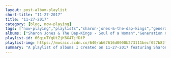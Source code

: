 ```yaml
---
layout: post-album-playlist
short-title: "11-27-2017"
title: "11-27-2017"
category: [blog, now-playing]
tags: ["now-playing","playlists","sharon-jones-&-the-dap-kings","generation-x","bleached","bad-religion","mrs.-magician","beach-fossils","paul-revere-&-the-raiders","count-five","the-modern-lovers","the-modern-lovers","the-yardbirds","the-detroit-cobras","manfred-mann","will-clarke","various-artists"]
albums: ["Sharon Jones & The Dap-Kings - Soul of a Woman","Generation X - Generation X (2002 Remaster)","Bleached - Welcome the Worms","Bad Religion - Stranger Than Fiction","Mrs. Magician - Bermuda","Beach Fossils - Clash The Truth","Paul Revere & The Raiders - Midnight Ride","Count Five - Psychotic Reaction","The Modern Lovers - Live at the longbranch and more","The Modern Lovers - Precise Modern Lovers Order: Live in Boston, 1971 and Berkeley, 1973","The Yardbirds - Roger The Engineer / Over Under Sideways Down","The Detroit Cobras - The Original Recordings","Manfred Mann - Mann Made","Will Clarke - Give Me Your Love EP","Various Artists - Laugh Now, Fly Later"]
playlist-id: 66qiuTYgUtZjK6G4TjfDfP
playlist-img: https://mosaic.scdn.co/640/ab67616d0000b273111becf027b82fe1840a5e16ab67616d0000b2733e0d0db09194a3d43f1e731dab67616d0000b2734fb0fa40fa551c171c46a6d5ab67616d0000b273bfd1236318a87ad06963ebed
summary: "A playlist of albums I created on 11-27-2017 featuring Sharon Jones & The Dap-Kings, Generation X, Bleached, Bad Religion, Mrs. Magician, Beach Fossils, Paul Revere & The Raiders, Count Five, The Modern Lovers, The Modern Lovers, The Yardbirds, The Detroit Cobras, Manfred Mann, Will Clarke, and Various Artists"
---
```

